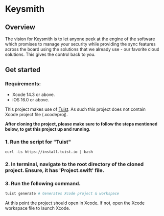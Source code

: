#  Keysmith

## Overview

The vision for Keysmith is to let anyone peek at the engine of the software which promises to manage your security while providing the sync features across the board using the solutions that we already use - our favorite cloud solutions. 
This gives the control back to you. 

## Get started

### Requirements:
- Xcode 14.3 or above.
- iOS 16.0 or above.

This project makes use of  [Tuist](https://github.com/tuist/tuist/tree/main). As such this project does not contain Xcode project file (.xcodeproj).

**After cloning the project, please make sure to follow the steps mentioned below, to get this project up and running.**

### 1.  Run the script for "Tuist"
```shell
curl -Ls https://install.tuist.io | bash
```
### 2.  In terminal, navigate to the root directory of the cloned project. Ensure, it has 'Project.swift' file.

### 3. Run the following command.
```bash
tuist generate # Generates Xcode project & workspace
```
At this point the project should open in Xcode. If not, open the Xcode workspace file to launch Xcode.


